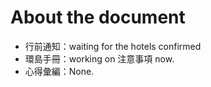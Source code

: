 # About the document

* 行前通知：waiting for the hotels confirmed
* 環島手冊：working on 注意事項 now.
* 心得彙編：None.
